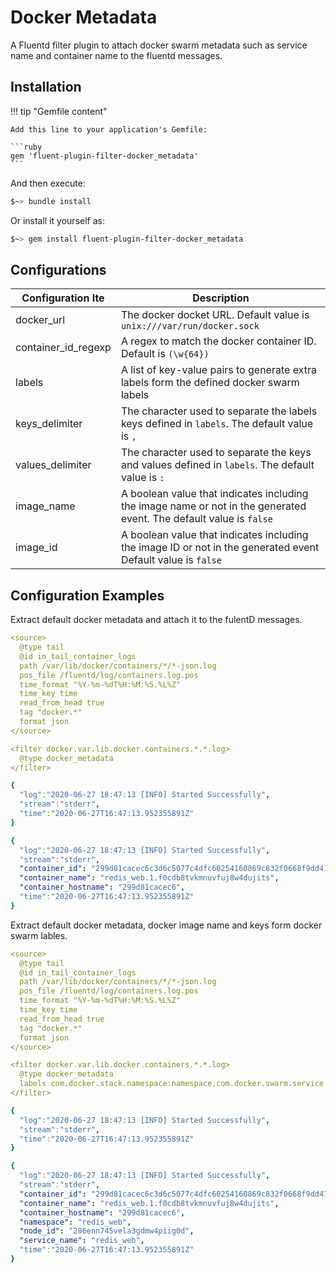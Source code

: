 # Docker Metadata

A Fluentd filter plugin to attach docker swarm metadata such as service name and container name to the fluentd messages.

## Installation

!!! tip "Gemfile content"

    Add this line to your application's Gemfile:

    ```ruby
    gem 'fluent-plugin-filter-docker_metadata'
    ```

And then execute:

```sh
$~> bundle install
```

Or install it yourself as:

```sh
$~> gem install fluent-plugin-filter-docker_metadata
```

## Configurations

| Configuration Ite | Description |
|-|-|
| docker_url | The docker docket URL. Default value is `unix:///var/run/docker.sock`|
| container_id_regexp | A regex to match the docker container ID. Default is `(\w{64})` |
| labels | A list of key-value pairs to generate extra labels form the defined docker swarm labels |
| keys_delimiter | The character used to separate the labels keys defined in `labels`. The default value is `,`|
| values_delimiter | The character used to separate the keys and values defined in `labels`. The default value is `:` |
| image_name | A boolean value that indicates including the image name or not in the generated event. The default value is `false` |
| image_id | A boolean value that indicates including the image ID or not in the generated event Default value is `false` |

## Configuration Examples

Extract default docker metadata and attach it to the fulentD messages.

```yaml tab="Configuration"
<source>
  @type tail
  @id in_tail_container_logs
  path /var/lib/docker/containers/*/*-json.log
  pos_file /fluentd/log/containers.log.pos
  time_format "%Y-%m-%dT%H:%M:%S.%L%Z"
  time_key time
  read_from_head true
  tag "docker.*"
  format json
</source>

<filter docker.var.lib.docker.containers.*.*.log>
  @type docker_metadata
</filter>
```

```yaml tab="Input"
{
  "log":"2020-06-27 18:47:13 [INFO] Started Successfully",
  "stream":"stderr",
  "time":"2020-06-27T16:47:13.952355891Z"
}
```

```yaml tab="Output"
{
  "log":"2020-06-27 18:47:13 [INFO] Started Successfully",
  "stream":"stderr",
  "container_id": "299d81cacec6c3d6c5077c4dfc60254160869c832f0668f9dd414d11032127e5",
  "container_name": "redis_web.1.f0cdb8tvkmnuvfuj8w4dujits",
  "container_hostname": "299d81cacec6",
  "time":"2020-06-27T16:47:13.952355891Z"
}
```

Extract default docker metadata, docker image name and keys form docker swarm lables.

```yaml tab="Configuration"
<source>
  @type tail
  @id in_tail_container_logs
  path /var/lib/docker/containers/*/*-json.log
  pos_file /fluentd/log/containers.log.pos
  time_format "%Y-%m-%dT%H:%M:%S.%L%Z"
  time_key time
  read_from_head true
  tag "docker.*"
  format json
</source>

<filter docker.var.lib.docker.containers.*.*.log>
  @type docker_metadata
  labels com.docker.stack.namespace:namespace,com.docker.swarm.service.name:service_name,com.docker.swarm.node.id:node_id
</filter>
```

```yaml tab="Input"
{
  "log":"2020-06-27 18:47:13 [INFO] Started Successfully",
  "stream":"stderr",
  "time":"2020-06-27T16:47:13.952355891Z"
}
```

```yaml tab="Output"
{
  "log":"2020-06-27 18:47:13 [INFO] Started Successfully",
  "stream":"stderr",
  "container_id": "299d81cacec6c3d6c5077c4dfc60254160869c832f0668f9dd414d11032127e5",
  "container_name": "redis_web.1.f0cdb8tvkmnuvfuj8w4dujits",
  "container_hostname": "299d81cacec6",
  "namespace": "redis_web",
  "node_id": "286enn745vela3gdmw4piig0d",
  "service_name": "redis_web",
  "time":"2020-06-27T16:47:13.952355891Z"
}
```
